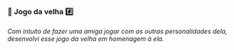 <h3> 🎲 Jogo da velha #️⃣

<h6> Com intuito de fazer uma amiga jogar com as outras personalidades dela, desenvolvi esse jogo da velha em homenagem à ela.


 

